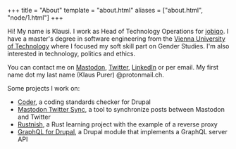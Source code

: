 +++
title = "About"
template = "about.html"
aliases = ["about.html", "node/1.html"]
+++

Hi! My name is Klausi. I work as Head of Technology Operations for [jobiqo](https://www.jobiqo.com). I have a master's degree in software engineering from the [Vienna University of Technology](https://www.tuwien.at/) where I focused my soft skill part on Gender Studies. I'm also interested in technology, politics and ethics.

You can contact me on [Mastodon](https://mastodon.social/@klausi), [Twitter](https://twitter.com/_klausi_), [LinkedIn](https://www.linkedin.com/in/klausi/) or per email. My first name dot my last name (Klaus Purer) @protonmail.ch.

Some projects I work on:

* [Coder](https://www.drupal.org/project/coder), a coding standards checker for Drupal
* [Mastodon Twitter Sync](https://github.com/klausi/mastodon-twitter-sync), a tool to synchronize posts between Mastodon and Twitter
* [Rustnish](https://klausi.github.io/rustnish/), a Rust learning project with the example of a reverse proxy
* [GraphQL for Drupal](https://www.drupal.org/project/graphql), a Drupal module that implements a GraphQL server API
